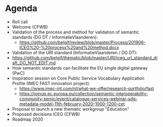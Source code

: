 # Agenda

* Roll call
* Welcome (CFWB)
* Validation of the process and method for validation of semantic standards (DG DT / InformatieVlaanderen): 
  * https://github.com/belgif/review/blob/master/Process/201906-ICEG%20-%20process%20and%20method.docx
*	Validation of the URI standard (InformatieVlaanderen / DG DT): 
  * https://github.com/belgif/thematic/blob/master/URI/iceg_uri_standard_draft_DO_NOT_EDIT.md
*	How semantic standards can facilitate the EU single digital gateway (PwC)
* Inspiration session on Core Public Service Vocabulary Application Profile (IMEC FAST innovation project): 
  * https://www.imec-int.com/nl/what-we-offer/research-portfolio/fast
  * https://joinup.ec.europa.eu/collection/semantic-interoperability-community-semic/event/catalogue-services-webinar-sdg-metadata-model-11th-february-2020-1000-1200-cet
* Proposal to launch a new thematic workgroup "Education"
* Proposed decisions ICEG (CFWB)
* Roadmap 2020
